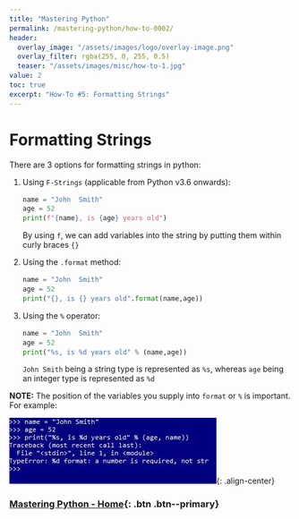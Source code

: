 ```yaml
---
title: "Mastering Python"
permalink: /mastering-python/how-to-0002/
header:
  overlay_image: "/assets/images/logo/overlay-image.png"
  overlay_filter: rgba(255, 0, 255, 0.5)
  teaser: "/assets/images/misc/how-to-1.jpg"
value: 2
toc: true
excerpt: "How-To #5: Formatting Strings"
---
```


# Formatting Strings

There are 3 options for formatting strings in python:

1. Using  `F-Strings` (applicable from Python v3.6 onwards):

      ```python
      name = "John  Smith"
      age = 52
      print(f"{name}, is {age} years old")
      ```

      By using `f`, we can add variables into the string by putting them within curly braces `{}`

2. Using the `.format` method:

      ```python
      name = "John  Smith"
      age = 52
      print("{}, is {} years old".format(name,age))
      ```

3. Using the `%` operator:

      ```python
      name = "John  Smith"
      age = 52
      print("%s, is %d years old" % (name,age))
      ```

      `John Smith` being a string type is represented as `%s`, whereas `age` being an integer type is represented as `%d`


**NOTE:** The position of the variables you supply into `format` or `%` is important. For example:

![Sequence of variables](/assets/images/courses/mastering-python/how-to-0005-ss-001.JPG){: .align-center}

### [Mastering Python - Home](/mastering-python/){: .btn .btn--primary}
